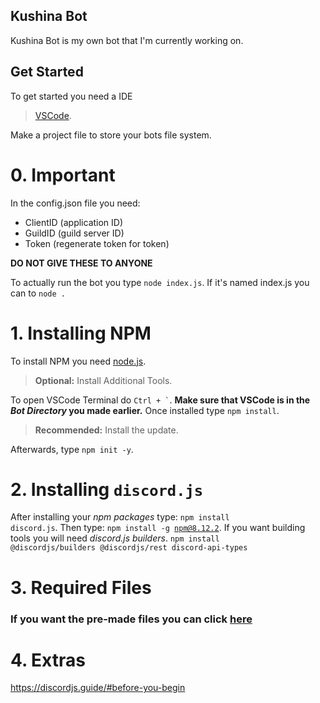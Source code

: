 
## Kushina Bot
Kushina Bot is my own bot that I'm currently working on.

## Get Started
To get started you need a IDE 
> [VSCode](https://code.visualstudio.com).

Make a project file to store your bots file system.

# 0. Important
In the config.json file you need:
- ClientID (application ID)
- GuildID (guild server ID)
- Token (regenerate token for token)

**DO NOT GIVE THESE TO ANYONE**

To actually run the bot you type <code>node index.js</code>.
If it's named index.js you can to <code>node .</code>

# 1. Installing NPM
To install NPM you need [node.js](https://nodejs.org).
> **Optional:** Install Additional Tools.  

To open VSCode Terminal do <code>Ctrl + `</code>.
**Make sure that VSCode is in the *Bot Directory* you made earlier.**
Once installed type <code>npm install</code>.
> **Recommended:** Install the update.

Afterwards, type <code>npm init -y</code>.
# 2. Installing <code>discord.js</code>
After installing your *npm packages* type: <code>npm install discord.js</code>.
Then type: <code>npm install -g npm@8.12.2</code>.
If you want building tools you will need *discord.js builders*.
<code>npm install @discordjs/builders @discordjs/rest discord-api-types</code>
# 3. Required Files
### If you want the pre-made files you can click [here](https://github.com/KushinaAtori/Bot/tree/main/Pre-Built)

# 4. Extras
https://discordjs.guide/#before-you-begin
